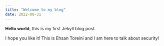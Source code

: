 ```yaml
---
title: "Welcome to my blog"
date: 2022-08-31
---
```


**Hello world**, this is my first Jekyll blog post.

I hope you like it! This is Ehsan Toreini and I am here to talk about security!